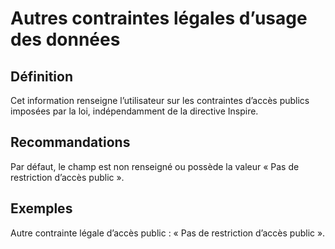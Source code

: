 <!-- Begin @dataLegalAccessOtherConstraints.md -->

# Autres contraintes légales d’usage des données

## Définition

Cet information renseigne l’utilisateur sur les contraintes d’accès publics imposées par la loi, indépendamment de la directive Inspire.

## Recommandations

Par défaut, le champ est non renseigné ou possède la valeur « Pas de restriction d’accès public ».

## Exemples

Autre contrainte légale d’accès public : « Pas de restriction d’accès public ».

<!-- End @dataLegalAccessOtherConstraints.md -->
